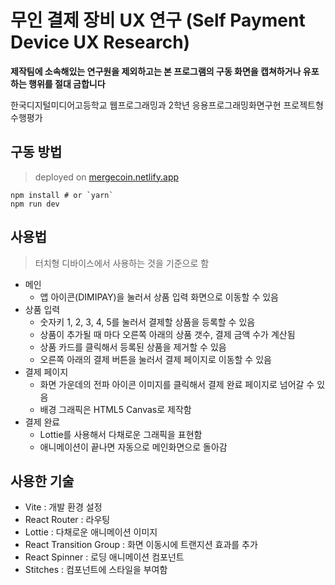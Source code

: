 # 무인 결제 장비 UX 연구 (Self Payment Device UX Research)

**제작팀에 소속해있는 연구원을 제외하고는 본 프로그램의 구동 화면을 캡쳐하거나 유포하는 행위를 절대 금합니다**

한국디지털미디어고등학교 웹프로그래밍과 2학년 응용프로그래밍화면구현 프로젝트형 수행평가

## 구동 방법

> deployed on [mergecoin.netlify.app](https://mergecoin.netlify.app/)

```
npm install # or `yarn`
npm run dev
```

## 사용법

> 터치형 디바이스에서 사용하는 것을 기준으로 함

- 메인
  - 앱 아이콘(DIMIPAY)을 눌러서 상품 입력 화면으로 이동할 수 있음
- 상품 입력
  - 숫자키 1, 2, 3, 4, 5를 눌러서 결제할 상품을 등록할 수 있음
  - 상품이 추가될 때 마다 오른쪽 아래의 상품 갯수, 결제 금액 수가 계산됨
  - 상품 카드를 클릭해서 등록된 상품을 제거할 수 있음
  - 오른쪽 아래의 결제 버튼을 눌러서 결제 페이지로 이동할 수 있음
- 결제 페이지
  - 화면 가운데의 전파 아이콘 이미지를 클릭해서 결제 완료 페이지로 넘어갈 수 있음
  - 배경 그래픽은 HTML5 Canvas로 제작함
- 결제 완료
  - Lottie를 사용해서 다채로운 그래픽을 표현함
  - 애니메이션이 끝나면 자동으로 메인화면으로 돌아감

## 사용한 기술

- Vite : 개발 환경 설정
- React Router : 라우팅
- Lottie : 다채로운 애니메이션 이미지
- React Transition Group : 화면 이동시에 트랜지션 효과를 추가
- React Spinner : 로딩 애니메이션 컴포넌트
- Stitches : 컴포넌트에 스타일을 부여함
